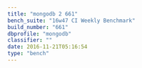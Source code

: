 ```yaml
---
title: "mongodb 2 661"
bench_suite: "16w47 CI Weekly Benchmark"
build_number: "661"
dbprofile: "mongodb"
classifier: ""
date: 2016-11-21T05:16:54
type: "bench"
---
```

